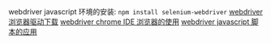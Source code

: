 webdriver javascript 环境的安装: ```npm install selenium-webdriver```
[webdriver 浏览器驱动下载](https://www.selenium.dev/documentation/webdriver/getting_started/install_drivers/)
[webdriver chrome IDE 浏览器的使用](https://blog.csdn.net/liudinglong1989/article/details/107740061)
[webdriver javascript 脚本的应用](https://juejin.cn/post/6863511343803301896)
